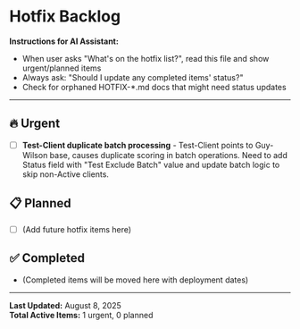 # Hotfix Backlog

**Instructions for AI Assistant:**
- When user asks "What's on the hotfix list?", read this file and show urgent/planned items
- Always ask: "Should I update any completed items' status?"
- Check for orphaned HOTFIX-*.md docs that might need status updates

---

## 🔥 Urgent
- [ ] **Test-Client duplicate batch processing** - Test-Client points to Guy-Wilson base, causes duplicate scoring in batch operations. Need to add Status field with "Test Exclude Batch" value and update batch logic to skip non-Active clients.

## 📋 Planned  
- [ ] (Add future hotfix items here)

## ✅ Completed
- (Completed items will be moved here with deployment dates)

---

**Last Updated:** August 8, 2025  
**Total Active Items:** 1 urgent, 0 planned
